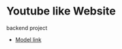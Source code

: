 # Youtube like Website

backend project
- [Model link]("https://app.eraser.io/workspace/YtPqZ1VogxGy1jzIDkzj")